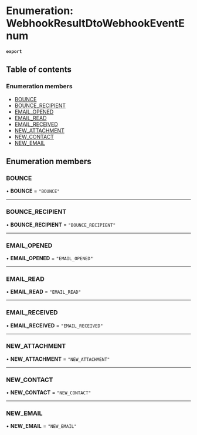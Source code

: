 # Enumeration: WebhookResultDtoWebhookEventEnum

**`export`**

## Table of contents

### Enumeration members

- [BOUNCE](WebhookResultDtoWebhookEventEnum.md#bounce)
- [BOUNCE\_RECIPIENT](WebhookResultDtoWebhookEventEnum.md#bounce-recipient)
- [EMAIL\_OPENED](WebhookResultDtoWebhookEventEnum.md#email-opened)
- [EMAIL\_READ](WebhookResultDtoWebhookEventEnum.md#email-read)
- [EMAIL\_RECEIVED](WebhookResultDtoWebhookEventEnum.md#email-received)
- [NEW\_ATTACHMENT](WebhookResultDtoWebhookEventEnum.md#new-attachment)
- [NEW\_CONTACT](WebhookResultDtoWebhookEventEnum.md#new-contact)
- [NEW\_EMAIL](WebhookResultDtoWebhookEventEnum.md#new-email)

## Enumeration members

### BOUNCE

• **BOUNCE** = `"BOUNCE"`

___

### BOUNCE\_RECIPIENT

• **BOUNCE\_RECIPIENT** = `"BOUNCE_RECIPIENT"`

___

### EMAIL\_OPENED

• **EMAIL\_OPENED** = `"EMAIL_OPENED"`

___

### EMAIL\_READ

• **EMAIL\_READ** = `"EMAIL_READ"`

___

### EMAIL\_RECEIVED

• **EMAIL\_RECEIVED** = `"EMAIL_RECEIVED"`

___

### NEW\_ATTACHMENT

• **NEW\_ATTACHMENT** = `"NEW_ATTACHMENT"`

___

### NEW\_CONTACT

• **NEW\_CONTACT** = `"NEW_CONTACT"`

___

### NEW\_EMAIL

• **NEW\_EMAIL** = `"NEW_EMAIL"`
